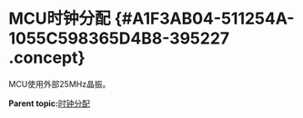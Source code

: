 # MCU时钟分配 {#A1F3AB04-511254A-1055C598365D4B8-395227 .concept}

MCU使用外部25MHz晶振。

**Parent topic:**[时钟分配](../concepts/EpicElfug_时钟分配.md)

